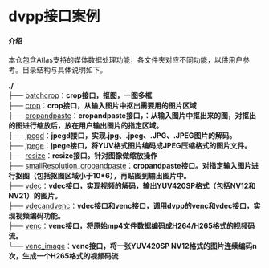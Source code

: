 #  dvpp接口案例

#### 介绍
本仓包含Atlas支持的媒体数据处理功能，各文件夹对应不同功能，以供用户参考。目录结构与具体说明如下。

**./**   
├── [batchcrop](./batchcrop)：**crop接口，抠图，一图多框**      
├── [crop](./crop)：**crop接口，从输入图片中抠出需要用的图片区域**      
├── [cropandpaste](./cropandpaste)：**cropandpaste接口，：从输入图片中抠出来的图，对抠出的图进行缩放后，放在用户输出图片的指定区域。**       
├── [jpegd](./jpegd)：**jpegd接口，实现.jpg、.jpeg、.JPG、.JPEG图片的解码。**      
├── [jpege](./jpege)：**jpege接口，将YUV格式图片编码成JPEG压缩格式的图片文件。**    
├── [resize](./resize)：**resize接口。针对图像做缩放操作**    
├── [smallResolution_cropandpaste](./smallResolution_cropandpaste)：**cropandpaste接口。对指定输入图片进行抠图（包括抠图区域小于10*6），再贴图到输出图片中。**    
├── [vdec](./vdec)：**vdec接口，实现视频的解码，输出YUV420SP格式（包括NV12和NV21）的图片。**     
├── [vdecandvenc](./vdecandvenc)：**vdec接口和venc接口，调用dvpp的venc和vdec接口，实现视频编码功能。**     
├── [venc](./venc)：**venc接口，将原始mp4文件数据编码成H264/H265格式的视频码流。**      
└── [venc_image](./venc_image)：**venc接口，将一张YUV420SP NV12格式的图片连续编码n次，生成一个H265格式的视频码流**        